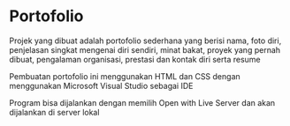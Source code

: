 # Portofolio 

 Projek yang dibuat adalah portofolio sederhana yang berisi nama, foto diri, penjelasan singkat mengenai diri sendiri, minat bakat, proyek yang pernah dibuat, pengalaman organisasi, prestasi dan kontak diri serta resume

Pembuatan portofolio ini menggunakan HTML dan CSS dengan menggunakan Microsoft Visual Studio sebagai IDE

Program bisa dijalankan dengan memilih Open with Live Server dan akan dijalankan di server lokal